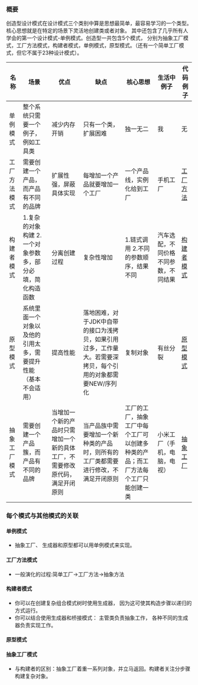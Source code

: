 ### 概要
创造型设计模式在设计模式三个类别中算是思想最简单，最容易学习的一个类型。核心思想就是在特定的场景下灵活地创建类或者对象。
其中还包含了几乎所有人学会的第一个设计模式-单例模式。创造型一共包含5个模式，
分别为抽象工厂模式，工厂方法模式，构建者模式，单例模式，原型模式。（还有一个简单工厂模式，但它不属于23种设计模式）。



名称| 场景 | 优点 | 缺点| 核心思想 | 生活中例子  | 代码例子
---|--- |---|---|---|--- |---
单例模式 | 整个系统只需要一个例子，例如工具类 | 减少内存开销| 只有一个类，扩展困难| 独一无二|  我 | 无
工厂方法模式 | 需要创建一个产品，而产品有不同的品牌 | 扩展性强，屏蔽具体实现| 每增加一个产品就要增加一个工厂| 一个产品线，实例化给到工厂| 手机工厂| [工厂方法](https://github.com/luo1993hao/luo/tree/master/arithmetic/src/main/java/org/luo/arithmetic/designpattern/creational/factory)
构建者模式| 1.复杂的对象构建 2.一个对象参数多，部分必填，简化构造函数 | 分离创建过程| 复杂性增加| 1.链式调用 2.不同的参数顺序，结果不同| 汽车选配，不同价格不同参数，不同结果| [构建者模式](https://github.com/luo1993hao/luo/tree/master/arithmetic/src/main/java/org/luo/arithmetic/designpattern/creational/builder)
原型模式 | 系统里面一个对象以及他的引用太多，需要提升性能（基本不会适用） | 提高性能| 落地困难，对于JDK中自带的接口为浅拷贝，如果引用过多，工作量大。若需要深拷贝，每个引用的对象都需要NEW/序列化| 复制对象| 有丝分裂| [原型模式](https://github.com/luo1993hao/luo/tree/master/arithmetic/src/main/java/org/luo/arithmetic/designpattern/creational/prototype)
抽象工厂模式|  需要创建一个产品簇，而产品有不同的品牌 | 当增加一个新的产品时只需增加一个新的具体工厂，不需要修改原代码，满足开闭原则| 当产品族中需要增加一个新种类的产品时，则所有的工厂类都需要进行修改，不满足开闭原则| 工厂的工厂，抽象工厂中每个工厂可以创建多种类的产品；而工厂方法每个工厂只能创建一类|小米工厂（手机，电脑，电视） | [抽象工厂](https://github.com/luo1993hao/luo/tree/master/arithmetic/src/main/java/org/luo/arithmetic/designpattern/creational/abstractfactory)
### 每个模式与其他模式的关联
#### 单例模式
- 抽象工厂、 生成器和原型都可以用单例模式来实现。
#### 工厂方法模式
- 一般演化的过程:简单工厂->工厂方法->抽象方法
#### 构建者模式
- 你可以在创建复杂组合模式树时使用生成器， 因为这可使其构造步骤以递归的方式运行。
- 你可以结合使用生成器和桥接模式： 主管类负责抽象工作， 各种不同的生成器负责实现工作。
#### 原型模式
#### 抽象工厂模式
- 与构建者的区别：抽象工厂着重一系列对象，并立马返回。构建者关注分步骤构建复杂对象。
